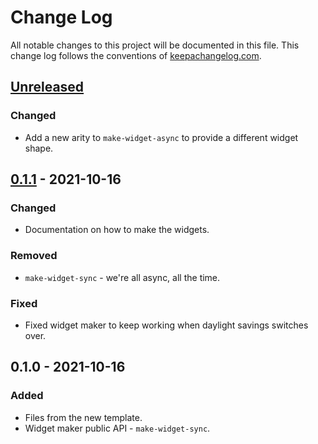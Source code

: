 # Change Log
All notable changes to this project will be documented in this file. This change log follows the conventions of [keepachangelog.com](http://keepachangelog.com/).

## [Unreleased]
### Changed
- Add a new arity to `make-widget-async` to provide a different widget shape.

## [0.1.1] - 2021-10-16
### Changed
- Documentation on how to make the widgets.

### Removed
- `make-widget-sync` - we're all async, all the time.

### Fixed
- Fixed widget maker to keep working when daylight savings switches over.

## 0.1.0 - 2021-10-16
### Added
- Files from the new template.
- Widget maker public API - `make-widget-sync`.

[Unreleased]: https://github.com/your-name/hangman-retry/compare/0.1.1...HEAD
[0.1.1]: https://github.com/your-name/hangman-retry/compare/0.1.0...0.1.1
